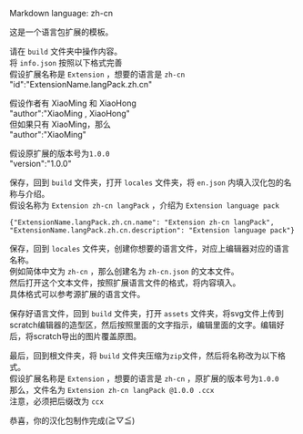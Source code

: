 Markdown language: zh-cn

这是一个语言包扩展的模板。

请在 `build` 文件夹中操作内容。  
将 `info.json` 按照以下格式完善  
假设扩展名称是 `Extension` ，想要的语言是 `zh-cn`  
"id":"ExtensionName.langPack.zh.cn"  

假设作者有 XiaoMing 和 XiaoHong  
"author":"XiaoMing , XiaoHong"  
但如果只有 XiaoMing，那么  
"author":"XiaoMing"  

假设原扩展的版本号为`1.0.0`  
"version":"1.0.0"  

保存，回到 `build` 文件夹，打开 `locales` 文件夹，将 `en.json` 内填入汉化包的名称与介绍。  
假设名称为 `Extension zh-cn langPack` ，介绍为 `Extension language pack`  
```
{"ExtensionName.langPack.zh.cn.name": "Extension zh-cn langPack",
"ExtensionName.langPack.zh.cn.description": "Extension language pack"}
```

保存，回到 `locales` 文件夹，创建你想要的语言文件，对应上编辑器对应的语言名称。  
例如简体中文为 `zh-cn` ，那么创建名为 `zh-cn.json` 的文本文件。  
然后打开这个文本文件，按照扩展语言文件的格式，将内容填入。  
具体格式可以参考源扩展的语言文件。  

保存好语言文件，回到 `build` 文件夹，打开 `assets` 文件夹，将svg文件上传到scratch编辑器的造型区，然后按照里面的文字指示，编辑里面的文字。编辑好后，将scratch导出的图片覆盖原图。  

最后，回到根文件夹，将 `build` 文件夹压缩为`zip`文件，然后将名称改为以下格式。  
假设扩展名称是 `Extension` ，想要的语言是 `zh-cn` ，原扩展的版本号为`1.0.0`  
那么，文件名为 `Extension zh-cn langPack @1.0.0 .ccx`  
注意，必须把后缀改为 `ccx`  

恭喜，你的汉化包制作完成(≧▽≦)